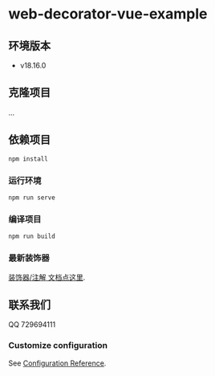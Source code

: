 # web-decorator-vue-example
## 环境版本
- v18.16.0
## 克隆项目
...
## 依赖项目
```
npm install
```

### 运行环境
```
npm run serve
```

### 编译项目
```
npm run build
```
### 最新装饰器
[装饰器/注解 文档点这里](https://www.npmjs.com/package/web-decorator-vue).

## 联系我们
QQ 729694111

### Customize configuration
See [Configuration Reference](https://cli.vuejs.org/config/).




